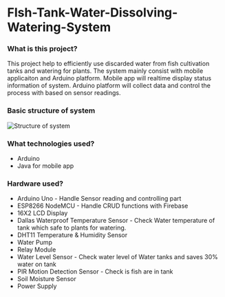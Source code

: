 # FIsh-Tank-Water-Dissolving-Watering-System

### What is this project?
<p>
This project help to efficiently use discarded water from fish cultivation tanks and watering for plants.
The system mainly consist with mobile applicaiton and Arduino platform. Mobile app will realtime display status information of system. Arduino platform will collect data and control the process with based on sensor readings.
</p>

### Basic structure of system
![Structure of system](https://i.postimg.cc/Pq7M0CGX/Fish-Tank-Watering-System.jpg)

### What technologies used?
+ Arduino
+ Java for mobile app

### Hardware used?
+ Arduino Uno - Handle Sensor reading and controlling part
+ ESP8266 NodeMCU  -  Handle CRUD functions with Firebase
+ 16X2 LCD Display
+ Dallas Waterproof Temperature Sensor  -  Check Water temperature of tank which safe to plants for watering.
+ DHT11 Temperature & Humidity Sensor 
+ Water Pump
+ Relay Module
+ Water Level Sensor  - Check water level of Water tanks and saves 30% water on tank
+ PIR Motion Detection Sensor - Check is fish are in tank
+ Soil Moisture Sensor
+ Power Supply
